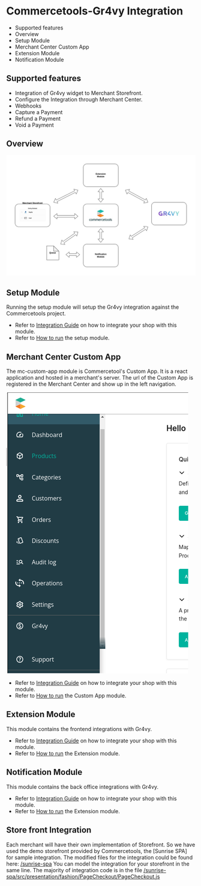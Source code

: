 # Commercetools-Gr4vy Integration

- Supported features
- Overview
- Setup Module
- Merchant Center Custom App
- Extension Module
- Notification Module

## Supported features

- Integration of Gr4vy widget to Merchant Storefront.
- Configure the Integration through Merchant Center.
- Webhooks
- Capture a Payment
- Refund a Payment
- Void a Payment

## Overview

![Gr4vy Integration Overview](/docs/images/Architecture.jpg "Gr4vy Integration")

## Setup Module

Running the setup module will setup the Gr4vy integration against the Commercetools project.

- Refer to [Integration Guide](/setup/docs/integrationguide.md) on how to integrate your shop with this module.
- Refer to [How to run](/setup//docs/howtorun.md) the setup module.

## Merchant Center Custom App

The mc-custom-app module is Commercetool's Custom App. It is a react application and hosted in a merchant's server. The url of the Custom App is registered in the Merchant Center and show up in the left navigation.

![Gr4vy Merchant Center Custom App](/docs/images/MC-Custom-App.png "Gr4vy Custom App")

- Refer to [Integration Guide](/mc-custom-app/docs/integrationguide.md) on how to integrate your shop with this module.
- Refer to [How to run](/mc-custom-app/docs/howtorun.md) the Custom App module.

## Extension Module

This module contains the frontend integrations with Gr4vy.

- Refer to [Integration Guide](/extension/docs/integrationguide.md) on how to integrate your shop with this module.
- Refer to [How to run](/extension/docs/howtorun.md) the Extension module.

## Notification Module

This module contains the back office integrations with Gr4vy.

- Refer to [Integration Guide](/notification/docs/integrationguide.md) on how to integrate your shop with this module.
- Refer to [How to run](/notification/docs/howtorun.md) the Extension module.

## Store front Integration

Each merchant will have their own implementation of Storefront. So we have used the demo storefront provided by Commercetools, the [Sunrise SPA] for sample integration. The modified files for the integration could be found here: [/sunrise-spa](/sunrise-spa/) You can model the integration for your storefront in the same line. The majority of integration code is in the file [/sunrise-spa/src/presentation/fashion/PageCheckout/PageCheckout.js](/sunrise-spa/src/presentation/fashion/PageCheckout/PageCheckout.js)
